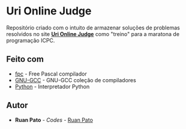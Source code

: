 # Uri Online Judge

Repositório criado com o intuito de armazenar soluções de problemas resolvidos no site **__[Uri Online Judge](urionlinejudge.com.br)__** como "treino" para a maratona de programação ICPC.

## Feito com

* [fpc](https://www.freepascal.org/) - Free Pascal compilador
* [GNU-GCC](https://gcc.gnu.org/) - GNU-GCC coleção de compiladores
* [Python](https://www.python.org/) - Interpretador Python

## Autor

* **Ruan Pato** - *Codes* - [Ruan Pato](https://github.com/ruanpato)
